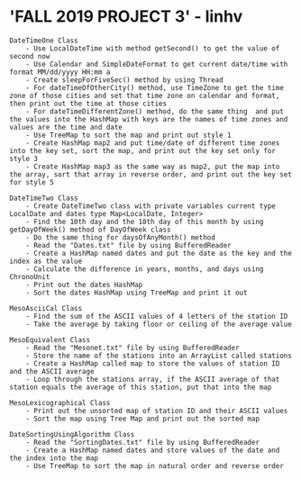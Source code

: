 # 'FALL 2019 PROJECT 3' - linhv
	DateTimeOne Class
		- Use LocalDateTime with method getSecond() to get the value of second now
		- Use Calendar and SimpleDateFormat to get current date/time with format MM/dd/yyyy HH:mm a
		- Create sleepForFiveSec() method by using Thread
		- For dateTimeOfOtherCity() method, use TimeZone to get the time zone of those cities and set that time zone on calendar and format, then print out the time at those cities
		- For dateTimeDifferentZone() method, do the same thing  and put the values into the HashMap with keys are the names of time zones and values are the time and date
		- Use TreeMap to sort the map and print out style 1
		- Create HashMap map2 and put time/date of different time zones into the key set, sort the map, and print out the key set only for style 3
		- Create HashMap map3 as the same way as map2, put the map into the array, sort that array in reverse order, and print out the key set for style 5
		 
	DateTimeTwo Class
		- Create DateTimeTwo class with private variables current type LocalDate and dates type Map<LocalDate, Integer>
		- Find the 10th day and the 18th day of this month by using getDayOfWeek() method of DayOfWeek class
		- Do the same thing for daysOfAnyMonth() method
		- Read the "Dates.txt" file by using BufferedReader
		- Create a HashMap named dates and put the date as the key and the index as the value
		- Calculate the difference in years, months, and days using ChronoUnit
		- Print out the dates HashMap
		- Sort the dates HashMap using TreeMap and print it out
		
	MesoAsciiCal Class
		- Find the sum of the ASCII values of 4 letters of the station ID
		- Take the average by taking floor or ceiling of the average value
		
	MesoEquivalent Class
		- Read the "Mesonet.txt" file by using BufferedReader
		- Store the name of the stations into an ArrayList called stations
		- Create a HashMap called map to store the values of station ID and the ASCII average
		- Loop through the stations array, if the ASCII average of that station equals the average of this station, put that into the map
		
	MesoLexicographical Class
		- Print out the unsorted map of station ID and their ASCII values
		- Sort the map using Tree Map and print out the sorted map
		
	DateSortingUsingAlgorithm Class
		- Read the "SortingDates.txt" file by using BufferedReader
		- Create a HashMap named dates and store values of the date and the index into the map
		- Use TreeMap to sort the map in natural order and reverse order
